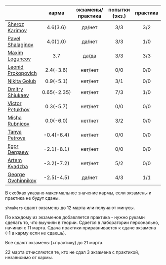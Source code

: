 |                                                            | карма | экзамены/практика |  попытки (экз.) | практика |
|------------------------------------------------------------|:------:|:---------:|:-------------:|:--------:|
| [Sheroz Karimov](https://github.com/SherozKarimov)         |  4.6(3.6)   |   да/нет      |    3/3       |     3/2  |
| [Pavel Shalaginov](https://github.com/PavelShalaginov)     |  4.0(1.0)   |   да/нет     |    3/3       |     1/0  |
| [Maxim Loguncov](https://github.com/MaximLoguncov)         |  3.7        |   да/да      |    3/3       |     3/3 |
| [Leonid Prokopovich](https://github.com/leonidprokopovich) |  2.4(-3.6)   |   нет/нет     |   0/0  |     0/0  |
| [Nikita Golub](https://github.com/NikitaGolub)             |  0.9(-5.1)   |   нет/нет     |   3/1  |     0/0  |
| [Dmitry Shiukaev](https://github.com/DmitryShiukaev)       |  0.65(-2.35)   |   нет/нет     |   7/3  |     1/0  |
| [Victor Petukhov](https://github.com/VictorPetukhov)       |  0.3(-5.7)  |  нет/нет      |  0/0  |    0/0    |
| [Misha Rubnicov](https://github.com/MishaRubnicov)         |  0.0(-6.0)   |   нет/нет     |   3/2  |     0/0  |
| [Tanya Petrova](https://github.com/TanyaPetrova)           |  -0.4(-6.4) |   нет/нет     |   0/0  |     0/0  |
| [Egor Dergaew](https://github.com/EgorDergaew)             |  -2.1(-8.1)  |   нет/нет     |   0/0  |     0/0  |
| [Artem Kvadzba](https://github.com/ArtemKvadzba)           |  -3.2(-7.2)  |   нет/нет     |   5/2  |     0/0  |
| [George Ovchinnikov](https://github.com/GeorgeOvchinnikov) |  -2.5(-4.5)  |   да/нет     |   4/3  |     1/1  |


В скобках указано максимальное значение кармы, если экзамены и практика не будут сданы.


`shmakers` сдают экзамены до 12 марта или получают минусы.

По каждому из экзаменов добавляется практика - нужно руками сделать то, что выучили в теории. Сдается в лаборатории персонально, начиная с 11 марта. Сдача практики приравнивается к сдаче экзамена (-1 в карму если не сдаешь).


Все сдают экзамены (+практику) до 21 марта.


22 марта отчисляются те, кто не сдал 3 экзамена с практикой, независимо от кармы.
